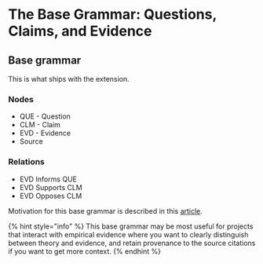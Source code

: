 # The Base Grammar: Questions, Claims, and Evidence

## Base grammar

This is what ships with the extension.

### Nodes

* QUE - Question
* CLM - Claim
* EVD - Evidence
* Source

### Relations

* EVD Informs QUE
* EVD Supports CLM
* EVD Opposes CLM

Motivation for this base grammar is described in this [article](https://oasislab.pubpub.org/pub/54t0y9mk/release/3).

{% hint style="info" %}
This base grammar may be most useful for projects that interact with empirical evidence where you want to clearly distinguish between theory and evidence, and retain provenance to the source citations if you want to get more context.
{% endhint %}
